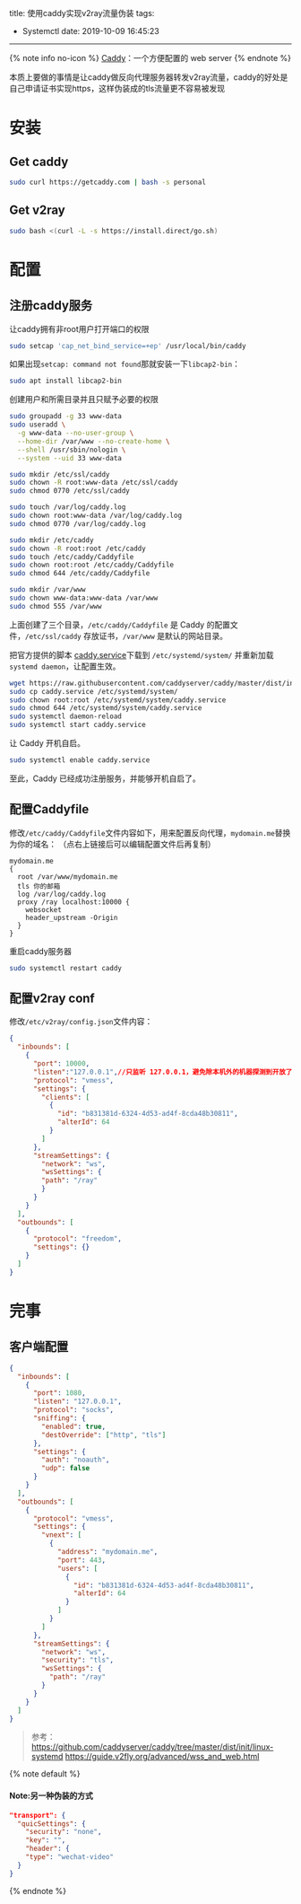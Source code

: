 title: 使用caddy实现v2ray流量伪装
tags:
 - Systemctl
date: 2019-10-09 16:45:23
---
{% note info no-icon %}
[Caddy](https://dengxiaolong.com/caddy/zh/)：一个方便配置的 web server
{% endnote %}

本质上要做的事情是让caddy做反向代理服务器转发v2ray流量，caddy的好处是自己申请证书实现https，这样伪装成的tls流量更不容易被发现

<!--more-->

# 安装

## Get caddy

```sh
sudo curl https://getcaddy.com | bash -s personal
```

## Get v2ray

```sh
sudo bash <(curl -L -s https://install.direct/go.sh)
```

# 配置

## 注册caddy服务

让caddy拥有非root用户打开端口的权限

```sh
sudo setcap 'cap_net_bind_service=+ep' /usr/local/bin/caddy
```

如果出现`setcap: command not found`那就安装一下`libcap2-bin`：

```sh
sudo apt install libcap2-bin
```

创建用户和所需目录并且只赋予必要的权限

```sh
sudo groupadd -g 33 www-data
sudo useradd \
  -g www-data --no-user-group \
  --home-dir /var/www --no-create-home \
  --shell /usr/sbin/nologin \
  --system --uid 33 www-data

sudo mkdir /etc/ssl/caddy
sudo chown -R root:www-data /etc/ssl/caddy
sudo chmod 0770 /etc/ssl/caddy

sudo touch /var/log/caddy.log
sudo chown root:www-data /var/log/caddy.log
sudo chmod 0770 /var/log/caddy.log

sudo mkdir /etc/caddy
sudo chown -R root:root /etc/caddy
sudo touch /etc/caddy/Caddyfile
sudo chown root:root /etc/caddy/Caddyfile
sudo chmod 644 /etc/caddy/Caddyfile

sudo mkdir /var/www
sudo chown www-data:www-data /var/www
sudo chmod 555 /var/www
```

上面创建了三个目录，`/etc/caddy/Caddyfile` 是 Caddy 的配置文件，`/etc/ssl/caddy` 存放证书，`/var/www` 是默认的网站目录。

把官方提供的脚本 [caddy.service](https://github.com/mholt/caddy/blob/master/dist/init/linux-systemd/caddy.service)下载到 `/etc/systemd/system/` 并重新加载 `systemd daemon`，让配置生效。

```sh
wget https://raw.githubusercontent.com/caddyserver/caddy/master/dist/init/linux-systemd/caddy.service
sudo cp caddy.service /etc/systemd/system/
sudo chown root:root /etc/systemd/system/caddy.service
sudo chmod 644 /etc/systemd/system/caddy.service
sudo systemctl daemon-reload
sudo systemctl start caddy.service
```

让 Caddy 开机自启。

```sh
sudo systemctl enable caddy.service
```

至此，Caddy 已经成功注册服务，并能够开机自启了。

## 配置Caddyfile

修改`/etc/caddy/Caddyfile`文件内容如下，用来配置反向代理，`mydomain.me`替换为你的域名：
（点右上链接后可以编辑配置文件后再复制）

```caddyfile /etc/caddy/Caddyfile https://paste.to/en/clone/5de34d1fbce5a Caddyfile
mydomain.me
{
  root /var/www/mydomain.me
  tls 你的邮箱
  log /var/log/caddy.log
  proxy /ray localhost:10000 {
    websocket
    header_upstream -Origin
  }
}
```

重启caddy服务器

```sh
sudo systemctl restart caddy
```

## 配置v2ray conf

修改`/etc/v2ray/config.json`文件内容：

```json /etc/v2ray/config.json https://paste.to/en/clone/5de35ac9c897b config.json
{
  "inbounds": [
    {
      "port": 10000,
      "listen":"127.0.0.1",//只监听 127.0.0.1，避免除本机外的机器探测到开放了 10000 端口
      "protocol": "vmess",
      "settings": {
        "clients": [
          {
            "id": "b831381d-6324-4d53-ad4f-8cda48b30811",
            "alterId": 64
          }
        ]
      },
      "streamSettings": {
        "network": "ws",
        "wsSettings": {
        "path": "/ray"
        }
      }
    }
  ],
  "outbounds": [
    {
      "protocol": "freedom",
      "settings": {}
    }
  ]
}
```

# 完事

## 客户端配置

```json /etc/v2ray/config.json https://paste.to/en/clone/5de35b2f78656 config.json
{
  "inbounds": [
    {
      "port": 1080,
      "listen": "127.0.0.1",
      "protocol": "socks",
      "sniffing": {
        "enabled": true,
        "destOverride": ["http", "tls"]
      },
      "settings": {
        "auth": "noauth",
        "udp": false
      }
    }
  ],
  "outbounds": [
    {
      "protocol": "vmess",
      "settings": {
        "vnext": [
          {
            "address": "mydomain.me",
            "port": 443,
            "users": [
              {
                "id": "b831381d-6324-4d53-ad4f-8cda48b30811",
                "alterId": 64
              }
            ]
          }
        ]
      },
      "streamSettings": {
        "network": "ws",
        "security": "tls",
        "wsSettings": {
          "path": "/ray"
        }
      }
    }
  ]
}
```

> 参考：
 https://github.com/caddyserver/caddy/tree/master/dist/init/linux-systemd
 https://guide.v2fly.org/advanced/wss_and_web.html

{% note default %}
#### Note:另一种伪装的方式
 ```json
 "transport": {
   "quicSettings": {
     "security": "none",
     "key": "",
     "header": {
     "type": "wechat-video"
   }
 }
 ```
{% endnote %}